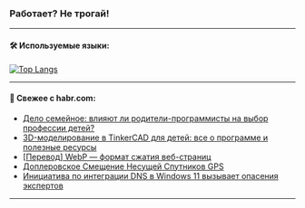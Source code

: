 ### Работает? Не трогай!

---
<!--
#### 🛠️ Technical stack:

![Java](https://img.shields.io/badge/Java-informational?logo=Oracle&style=flat&logoColor=white&color=FF4500)
![Kotlin](https://img.shields.io/badge/Kotlin-informational?logo=Kotlin&style=flat&logoColor=white&color=774D97)
![TS](https://img.shields.io/badge/TypeScript-informational?logo=typeScript&style=flat&logoColor=black&color=017acc)
![Python](https://img.shields.io/badge/Python-informational?logo=Python&style=flat&logoColor=black&color=ffdd54) <br>
![Spring](https://img.shields.io/badge/Spring-informational?logo=Spring&style=flat&logoColor=white&color=6DB33F) 
![SpringBoot](https://img.shields.io/badge/SpringBoot-informational?logo=SpringBoot&style=flat&logoColor=white&color=6DB33F)
![Nest](https://img.shields.io/badge/NestJS-informational?logo=NestJS&style=flat&logoColor=white&color=E0234E) 
![NodeJS](https://img.shields.io/badge/NodeJS-informational?logo=node.js&style=flat&logoColor=white&color=70A760)<br>
![PostgreSQL](https://img.shields.io/badge/PostgreSQL-informational?logo=PostgreSQL&style=flat&logoColor=white&color=DAA520)
![MongoDB](https://img.shields.io/badge/MongoDB-informational?logo=MongoDB&style=flat&logoColor=white&color=870000)
![Apache](https://img.shields.io/badge/Apache-informational?logo=apache&style=flat&logoColor=white&color=f74e28)

___ 
-->

#### 🛠️ Используемые языки:

[![Top Langs](https://github-readme-stats-u2qms2cxw-advtsettinggmailcoms-projects.vercel.app/api/top-langs/?username=zloylis&langs_count=10&hide_title=true&title_color=e6edf3&size_weight=0.5&count_weight=0.5&layout=compact&hide_progress=true&hide_border=true&theme=dracula)](https://github.com/zloylis)

<!---


####  :octocat:&nbsp;&nbsp; Статистика:

![GitHub stats](https://github-readme-stats-u2qms2cxw-advtsettinggmailcoms-projects.vercel.app/api?username=zloylis&show_icons=true&hide_border=true&theme=dracula&title_color=e6edf3&include_all_commits=true&count_private=true&hide_rank=false&hide_title=true&rank_icon=github)
-->
---

#### 💬 Свежее с habr.com:

<!-- BLOG-POST-LIST:START -->
- [Дело семейное: влияют ли родители-программисты на выбор профессии детей?](https://habr.com/ru/companies/pixel_study/articles/841758/?utm_source=habrahabr&utm_medium=rss&utm_campaign=841758)
- [3D-моделирование в TinkerCAD для детей: все о программе и полезные ресурсы](https://habr.com/ru/companies/pixel_study/articles/841756/?utm_source=habrahabr&utm_medium=rss&utm_campaign=841756)
- [[Перевод] WebP — формат сжатия веб-страниц](https://habr.com/ru/articles/841754/?utm_source=habrahabr&utm_medium=rss&utm_campaign=841754)
- [Доплеровское Cмещение Несущей Спутников GPS](https://habr.com/ru/articles/813461/?utm_source=habrahabr&utm_medium=rss&utm_campaign=813461)
- [Инициатива по интеграции DNS в Windows 11 вызывает опасения экспертов](https://habr.com/ru/companies/globalsign/articles/841750/?utm_source=habrahabr&utm_medium=rss&utm_campaign=841750)
<!-- BLOG-POST-LIST:END -->

---
